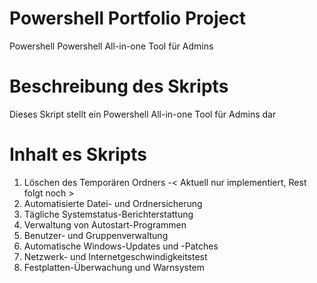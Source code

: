 # Powershell Portfolio Project
Powershell Powershell All-in-one Tool für Admins 
 
# Beschreibung des Skripts
Dieses Skript stellt ein Powershell All-in-one Tool für Admins dar

# Inhalt es Skripts
1. Löschen des Temporären Ordners -< Aktuell nur implementiert, Rest folgt noch >
2. Automatisierte Datei- und Ordnersicherung
3. Tägliche Systemstatus-Berichterstattung
4. Verwaltung von Autostart-Programmen
5.  Benutzer- und Gruppenverwaltung
6.  Automatische Windows-Updates und -Patches
7.  Netzwerk- und Internetgeschwindigkeitstest
8.  Festplatten-Überwachung und Warnsystem
